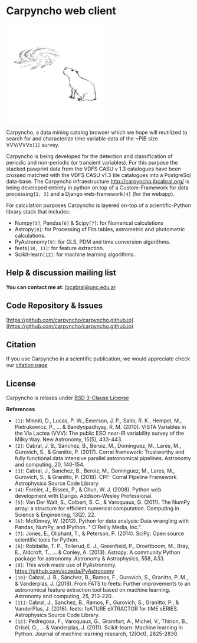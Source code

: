 # Carpyncho web client

![Logo](https://github.com/carpyncho/carpyncho.github.io/raw/master/static/logo.png)

Carpyncho, a data mining catalog browser which we hope will reutilized to search for and characterize
time variable data of the ~PiB size VVV/VVVx`[1]` survey.

Carpyncho is being developed for the detection and classification of periodic
and non-periodic (or transient variables). For this purpose the stacked pawprint data from the VDFS
CASU v 1.3 catalogues have been crossed matched with the VDFS CASU v1.3 tile catalogues into a
PostgreSql data-base. The Carpyncho infraestructure http://carpyncho.jbcabral.org/ is being developed
entirely in python on top of a Custom-Framework for data processing`[2, 3]` and a Django web-framework`[4]` (for the webapp).

For calculation purposes Carpyncho is layered on-top of a scientific-Python library stack that includes:

- Numpy`[5]`, Pandas`[6]` & Scipy`[7]`: for Numerical calculations
- Astropy`[8]`: for Processing of Fits tables, astrometric and photometric calculations.
- PyAstronomy`[9]`: for GLS, PDM and time conversion algorithms.
- feets`[10, 11]`: for feature extraction.
- Scikit-learn`[12]`: for machine learning algorithms.


## Help & discussion mailing list

**You can contact me at:** [jbcabral@unc.edu.ar](mailto:jbcabral@unc.edu.ar)


## Code Repository & Issues

[https://github.com/carpyncho/carpyncho.github.io](https://github.com/carpyncho/carpyncho.github.io)


## Citation

If you use Carpyncho in a scientific publication, we would appreciate
check our [citation page](https://github.com/carpyncho/carpyncho.github.io/blob/master/CITE.md)


## License

Carpyncho is relases under [BSD 3-Clause License](https://github.com/carpyncho/carpyncho.github.io/blob/master/LICENSE)


**References**

- `[1]`: Minniti, D., Lucas, P. W., Emerson, J. P., Saito, R. K., Hempel, M., Pietrukowicz, P., ... & Bandyopadhyay, R. M. (2010). VISTA Variables in the Via Lactea (VVV): The public ESO near-IR variability survey of the Milky Way. New Astronomy, 15(5), 433-443.
- `[2]`: Cabral, J. B., Sánchez, B., Beroiz, M., Domínguez, M., Lares, M., Gurovich, S., & Granitto, P. (2017). Corral framework: Trustworthy and fully functional data intensive parallel astronomical pipelines. Astronomy and computing, 20, 140-154.
- `[3]`: Cabral, J., Sanchez, B., Beroiz, M., Dominguez, M., Lares, M., Gurovich, S., & Granitto, P. (2018). CPF: Corral Pipeline Framework. Astrophysics Source Code Library.
- `[4]`: Forcier, J., Bissex, P., & Chun, W. J. (2008). Python web development with Django. Addison-Wesley Professional.
- `[5]`: Van Der Walt, S., Colbert, S. C., & Varoquaux, G. (2011). The NumPy array: a structure for efficient numerical computation. Computing in Science & Engineering, 13(2), 22.
- `[6]`: McKinney, W. (2012). Python for data analysis: Data wrangling with Pandas, NumPy, and IPython. " O'Reilly Media, Inc.".
- `[7]`: Jones, E., Oliphant, T., & Peterson, P. (2014). SciPy: Open source scientific tools for Python.
- `[8]`: Robitaille, T. P., Tollerud, E. J., Greenfield, P., Droettboom, M., Bray, E., Aldcroft, T., ... & Conley, A. (2013). Astropy: A community Python package for astronomy. Astronomy & Astrophysics, 558, A33.
- `[9]`: This work made use of PyAstronomy. https://github.com/sczesla/PyAstronomy
- `[10]`: Cabral, J. B., Sánchez, B., Ramos, F., Gurovich, S., Granitto, P. M., & Vanderplas, J. (2018). From FATS to feets: Further improvements to an astronomical feature extraction tool based on machine learning. Astronomy and computing, 25, 213-220.
- `[11]`: Cabral, J., Sanchez, B., Ramos, F., Gurovich, S., Granitto, P., & VanderPlas, J. (2018). feets: feATURE eXTRACTOR for tIME sERIES. Astrophysics Source Code Library.
- `[12]`: Pedregosa, F., Varoquaux, G., Gramfort, A., Michel, V., Thirion, B., Grisel, O., ... & Vanderplas, J. (2011). Scikit-learn: Machine learning in Python. Journal of machine learning research, 12(Oct), 2825-2830.
